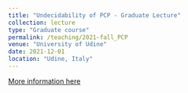 ```yaml
---
title: "Undecidability of PCP - Graduate Lecture"
collection: lecture
type: "Graduate course"
permalink: /teaching/2021-fall_PCP
venue: "University of Udine"
date: 2021-12-01
location: "Udine, Italy"
---
```


[More information here](https://github.com/Alex-Dell1/PCP_undecidability_ITA/tree/main)